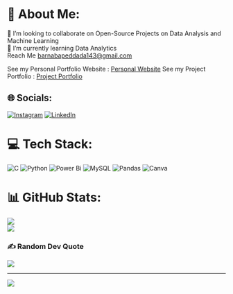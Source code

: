 # 💫 About Me:
🤝 I’m looking to collaborate on Open-Source Projects on Data Analysis and Machine Learning<br>🌱 I’m currently learning Data Analytics<br> Reach Me barnabapeddada143@gmail.com

See my Personal Portfolio Website : [Personal Website](https://barnabauojs.wordpress.com/)
See my Project Portfolio : [Project Portfolio](https://www.datascienceportfol.io/BarnabaPeddada)


## 🌐 Socials:
[![Instagram](https://img.shields.io/badge/Instagram-%23E4405F.svg?logo=Instagram&logoColor=white)](https://instagram.com/barnaba_peddada) [![LinkedIn](https://img.shields.io/badge/LinkedIn-%230077B5.svg?logo=linkedin&logoColor=white)](https://linkedin.com/in/barnaba-peddada) 

# 💻 Tech Stack:
![C](https://img.shields.io/badge/c-%2300599C.svg?style=for-the-badge&logo=c&logoColor=white) ![Python](https://img.shields.io/badge/python-3670A0?style=for-the-badge&logo=python&logoColor=ffdd54) ![Power Bi](https://img.shields.io/badge/power_bi-F2C811?style=for-the-badge&logo=powerbi&logoColor=black) ![MySQL](https://img.shields.io/badge/mysql-%2300000f.svg?style=for-the-badge&logo=mysql&logoColor=white) ![Pandas](https://img.shields.io/badge/pandas-%23150458.svg?style=for-the-badge&logo=pandas&logoColor=white) ![Canva](https://img.shields.io/badge/Canva-%2300C4CC.svg?style=for-the-badge&logo=Canva&logoColor=white)
# 📊 GitHub Stats:
![](https://github-readme-stats.vercel.app/api?username=Barnaba1841&theme=dark&hide_border=false&include_all_commits=false&count_private=false)<br/>
![](https://github-readme-streak-stats.herokuapp.com/?user=Barnaba1841&theme=dark&hide_border=false)<br/>

### ✍️ Random Dev Quote
![](https://quotes-github-readme.vercel.app/api?type=horizontal&theme=radical)

---
[![](https://visitcount.itsvg.in/api?id=Barnaba1841&icon=0&color=0)](https://visitcount.itsvg.in)

<!-- Proudly created with GPRM ( https://gprm.itsvg.in ) -->

